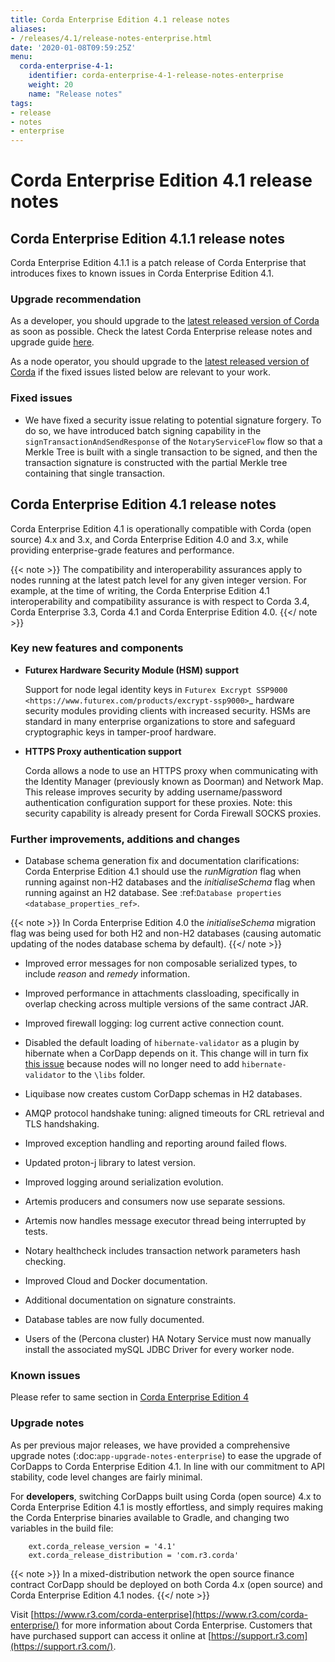 ```yaml
---
title: Corda Enterprise Edition 4.1 release notes
aliases:
- /releases/4.1/release-notes-enterprise.html
date: '2020-01-08T09:59:25Z'
menu:
  corda-enterprise-4-1:
    identifier: corda-enterprise-4-1-release-notes-enterprise
    weight: 20
    name: "Release notes"
tags:
- release
- notes
- enterprise
---
```


# Corda Enterprise Edition 4.1 release notes

## Corda Enterprise Edition 4.1.1 release notes

Corda Enterprise Edition 4.1.1 is a patch release of Corda Enterprise that introduces fixes to known issues in Corda Enterprise Edition 4.1.

### Upgrade recommendation

As a developer, you should upgrade to the [latest released version of Corda](https://docs.corda.net/docs/corda-enterprise/index.html) as soon as possible. Check the latest Corda Enterprise release notes and upgrade guide [here](https://docs.corda.net/docs/corda-enterprise/release-notes-enterprise.html).

As a node operator, you should upgrade to the [latest released version of Corda](https://docs.corda.net/docs/corda-enterprise/index.html) if the fixed issues listed below are relevant to your work.

### Fixed issues

* We have fixed a security issue relating to potential signature forgery. To do so, we have introduced batch signing capability in the `signTransactionAndSendResponse` of the `NotaryServiceFlow` flow so that a Merkle Tree is built with a single transaction to be signed, and then the transaction signature is constructed with the partial Merkle tree containing that single transaction.


## Corda Enterprise Edition 4.1 release notes

Corda Enterprise Edition 4.1 is operationally compatible with Corda (open source) 4.x and 3.x, and Corda Enterprise Edition 4.0 and 3.x, while providing enterprise-grade features and performance.

{{< note >}}
The compatibility and interoperability assurances apply to nodes running at the latest patch level for any given integer version.
For example, at the time of writing, the Corda Enterprise Edition 4.1 interoperability and compatibility assurance is with respect to Corda 3.4, Corda Enterprise 3.3, Corda 4.1 and Corda Enterprise Edition 4.0.
{{</ note >}}


### Key new features and components


* **Futurex Hardware Security Module (HSM) support**

  Support for node legal identity keys in `Futurex Excrypt SSP9000 <https://www.futurex.com/products/excrypt-ssp9000>`_ hardware security
  modules providing clients with increased security.
  HSMs are standard in many enterprise organizations to store and safeguard cryptographic keys in tamper-proof hardware.

* **HTTPS Proxy authentication support**

  Corda allows a node to use an HTTPS proxy when communicating with the Identity Manager (previously known as Doorman) and Network Map.
  This release improves security by adding username/password authentication configuration support for these proxies.
  Note: this security capability is already present for Corda Firewall SOCKS proxies.

### Further improvements, additions and changes

* Database schema generation fix and documentation clarifications: Corda Enterprise Edition 4.1 should use the *runMigration* flag when running against non-H2
  databases and the *initialiseSchema* flag when running against an H2 database. See :ref:`Database properties <database_properties_ref>`.


{{< note >}}
In Corda Enterprise Edition 4.0 the *initialiseSchema* migration flag was being used for both H2 and non-H2 databases (causing automatic updating
of the nodes database schema by default).
{{</ note >}}

* Improved error messages for non composable serialized types, to include *reason* and *remedy* information.

* Improved performance in attachments classloading, specifically in overlap checking across multiple versions of the same contract JAR.

* Improved firewall logging: log current active connection count.

* Disabled the default loading of `hibernate-validator` as a plugin by hibernate when a CorDapp depends on it. This change will in turn fix [this issue](https://github.com/corda/corda/issues/4444) because nodes will no longer need to add `hibernate-validator` to the `\libs` folder.

* Liquibase now creates custom CorDapp schemas in H2 databases.

* AMQP protocol handshake tuning: aligned timeouts for CRL retrieval and TLS handshaking.

* Improved exception handling and reporting around failed flows.

* Updated proton-j library to latest version.

* Improved logging around serialization evolution.

* Artemis producers and consumers now use separate sessions.

* Artemis now handles message executor thread being interrupted by tests.

* Notary healthcheck includes transaction network parameters hash checking.

* Improved Cloud and Docker documentation.

* Additional documentation on signature constraints.

* Database tables are now fully documented.

* Users of the (Percona cluster) HA Notary Service must now manually install the associated mySQL JDBC Driver for every worker node.

### Known issues


Please refer to same section in [Corda Enterprise Edition 4](https://docs.corda.net/docs/corda-enterprise/4.0/release-notes-enterprise.html)

### Upgrade notes

As per previous major releases, we have provided a comprehensive upgrade notes (:doc:`app-upgrade-notes-enterprise`) to ease the upgrade
of CorDapps to Corda Enterprise Edition 4.1. In line with our commitment to API stability, code level changes are fairly minimal.

For **developers**, switching CorDapps built using Corda (open source) 4.x to Corda Enterprise Edition 4.1 is mostly effortless,
and simply requires making the Corda Enterprise binaries available to Gradle, and changing two variables in the build file:

```shell
    ext.corda_release_version = '4.1'
    ext.corda_release_distribution = 'com.r3.corda'
```

{{< note >}}
In a mixed-distribution network the open source finance contract CorDapp should be deployed on both Corda 4.x (open source) and Corda Enterprise Edition 4.1 nodes.
{{</ note >}}

Visit [https://www.r3.com/corda-enterprise](https://www.r3.com/corda-enterprise/) for more information about Corda Enterprise.
Customers that have purchased support can access it online at  [https://support.r3.com](https://support.r3.com/).
